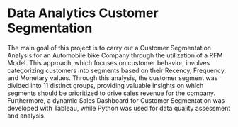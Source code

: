 # Data Analytics Customer Segmentation

The main goal of this project is to carry out a Customer Segmentation Analysis for an Automobile bike Company through the utilization of a RFM Model. This approach, which focuses on customer behavior, involves categorizing customers into segments based on their Recency, Frequency, and Monetary values. Through this analysis, the customer segment was divided into 11 distinct groups, providing valuable insights on which segments should be prioritized to drive sales revenue for the company. Furthermore, a dynamic Sales Dashboard for Customer Segmentation was developed with Tableau, while Python was used for data quality assessment and analysis.
